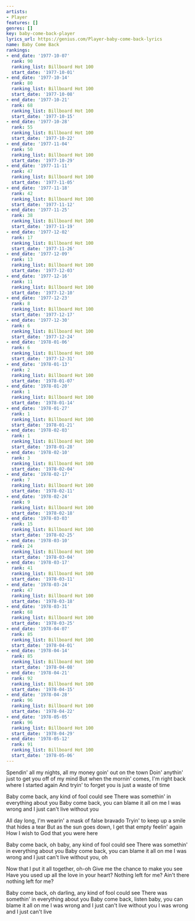 ```yaml
---
artists:
- Player
features: []
genres: []
key: baby-come-back-player
lyrics_url: https://genius.com/Player-baby-come-back-lyrics
name: Baby Come Back
rankings:
- end_date: '1977-10-07'
  rank: 90
  ranking_list: Billboard Hot 100
  start_date: '1977-10-01'
- end_date: '1977-10-14'
  rank: 80
  ranking_list: Billboard Hot 100
  start_date: '1977-10-08'
- end_date: '1977-10-21'
  rank: 68
  ranking_list: Billboard Hot 100
  start_date: '1977-10-15'
- end_date: '1977-10-28'
  rank: 55
  ranking_list: Billboard Hot 100
  start_date: '1977-10-22'
- end_date: '1977-11-04'
  rank: 50
  ranking_list: Billboard Hot 100
  start_date: '1977-10-29'
- end_date: '1977-11-11'
  rank: 47
  ranking_list: Billboard Hot 100
  start_date: '1977-11-05'
- end_date: '1977-11-18'
  rank: 42
  ranking_list: Billboard Hot 100
  start_date: '1977-11-12'
- end_date: '1977-11-25'
  rank: 38
  ranking_list: Billboard Hot 100
  start_date: '1977-11-19'
- end_date: '1977-12-02'
  rank: 17
  ranking_list: Billboard Hot 100
  start_date: '1977-11-26'
- end_date: '1977-12-09'
  rank: 13
  ranking_list: Billboard Hot 100
  start_date: '1977-12-03'
- end_date: '1977-12-16'
  rank: 11
  ranking_list: Billboard Hot 100
  start_date: '1977-12-10'
- end_date: '1977-12-23'
  rank: 8
  ranking_list: Billboard Hot 100
  start_date: '1977-12-17'
- end_date: '1977-12-30'
  rank: 6
  ranking_list: Billboard Hot 100
  start_date: '1977-12-24'
- end_date: '1978-01-06'
  rank: 6
  ranking_list: Billboard Hot 100
  start_date: '1977-12-31'
- end_date: '1978-01-13'
  rank: 2
  ranking_list: Billboard Hot 100
  start_date: '1978-01-07'
- end_date: '1978-01-20'
  rank: 1
  ranking_list: Billboard Hot 100
  start_date: '1978-01-14'
- end_date: '1978-01-27'
  rank: 1
  ranking_list: Billboard Hot 100
  start_date: '1978-01-21'
- end_date: '1978-02-03'
  rank: 1
  ranking_list: Billboard Hot 100
  start_date: '1978-01-28'
- end_date: '1978-02-10'
  rank: 3
  ranking_list: Billboard Hot 100
  start_date: '1978-02-04'
- end_date: '1978-02-17'
  rank: 7
  ranking_list: Billboard Hot 100
  start_date: '1978-02-11'
- end_date: '1978-02-24'
  rank: 9
  ranking_list: Billboard Hot 100
  start_date: '1978-02-18'
- end_date: '1978-03-03'
  rank: 15
  ranking_list: Billboard Hot 100
  start_date: '1978-02-25'
- end_date: '1978-03-10'
  rank: 24
  ranking_list: Billboard Hot 100
  start_date: '1978-03-04'
- end_date: '1978-03-17'
  rank: 41
  ranking_list: Billboard Hot 100
  start_date: '1978-03-11'
- end_date: '1978-03-24'
  rank: 47
  ranking_list: Billboard Hot 100
  start_date: '1978-03-18'
- end_date: '1978-03-31'
  rank: 68
  ranking_list: Billboard Hot 100
  start_date: '1978-03-25'
- end_date: '1978-04-07'
  rank: 85
  ranking_list: Billboard Hot 100
  start_date: '1978-04-01'
- end_date: '1978-04-14'
  rank: 85
  ranking_list: Billboard Hot 100
  start_date: '1978-04-08'
- end_date: '1978-04-21'
  rank: 92
  ranking_list: Billboard Hot 100
  start_date: '1978-04-15'
- end_date: '1978-04-28'
  rank: 96
  ranking_list: Billboard Hot 100
  start_date: '1978-04-22'
- end_date: '1978-05-05'
  rank: 96
  ranking_list: Billboard Hot 100
  start_date: '1978-04-29'
- end_date: '1978-05-12'
  rank: 91
  ranking_list: Billboard Hot 100
  start_date: '1978-05-06'
---
```

Spendin' all my nights, all my money goin' out on the town
Doin' anythin' just to get you off of my mind
But when the mornin' comes, I'm right back where I started again
And tryin' to forget you is just a waste of time


Baby come back, any kind of fool could see
There was somethin' in everything about you
Baby come back, you can blame it all on me
I was wrong and I just can't live without you


All day long, I'm wearin' a mask of false bravado
Tryin' to keep up a smile that hides a tear
But as the sun goes down, I get that empty feelin' again
How I wish to God that you were here


Baby come back, oh baby, any kind of fool could see
There was somethin' in everything about you
Baby come back, you can blame it all on me
I was wrong and I just can't live without you, oh


Now that I put it all together, oh-oh
Give me the chance to make you see
Have you used up all the love in your heart?
Nothing left for me? Ain't there nothing left for me?


Baby come back, oh darling, any kind of fool could see
There was somethin' in everything about you
Baby come back, listen baby, you can blame it all on me
I was wrong and I just can't live without you
I was wrong and I just can't live
